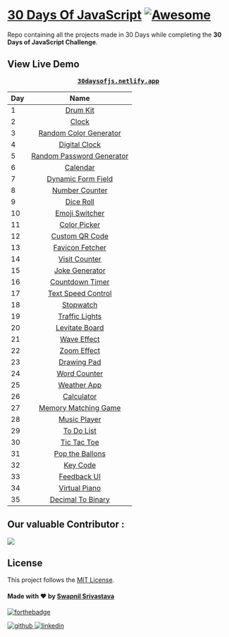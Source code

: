 
# [30 Days Of JavaScript](30daysofjs.netlify.app) [![Awesome](https://awesome.re/badge.svg)](https://awesome.re)
Repo containing all the projects made in 30 Days while completing the <b>30 Days of JavaScript Challenge</b>.


## View Live Demo
<pre><center><a href="https://30daysofjs.netlify.app/"><b>30daysofjs.netlify.app</b></a></center></pre>

| Day           | Name          |
| ------------- |:-------------:|
| 1             | [Drum Kit](https://30daysofjs.netlify.app/01%20-%20drum%20kit/) |
| 2             | [Clock](https://30daysofjs.netlify.app/02%20-%20clock/) |
| 3             | [Random Color Generator](https://30daysofjs.netlify.app/03%20-%20random%20color%20generator/) |
| 4             | [Digital Clock](https://30daysofjs.netlify.app/04%20-%20digital%20clock/) |
| 5             | [Random Password Generator](https://30daysofjs.netlify.app/05%20-%20random%20password%20generator/) |
| 6             | [Calendar](https://30daysofjs.netlify.app/06%20-%20calendar/) |
| 7             | [Dynamic Form Field](https://30daysofjs.netlify.app/07%20-%20dynamic%20form%20field/) |
| 8             | [Number Counter](https://30daysofjs.netlify.app/08%20-%20number%20counter/) |
| 9             | [Dice Roll](https://30daysofjs.netlify.app/09%20-%20dice%20roll/) |
| 10            | [Emoji Switcher](https://30daysofjs.netlify.app/10%20-%20emoji%20switcher%20like%20discord/) |
| 11            | [Color Picker](https://30daysofjs.netlify.app/11%20-%20color%20picker/) |
| 12            | [Custom QR Code](https://30daysofjs.netlify.app/12%20-%20custom%20qr%20code/) |
| 13            | [Favicon Fetcher](https://30daysofjs.netlify.app/13%20-%20favicon%20fetcher/) |
| 14            | [Visit Counter](https://30daysofjs.netlify.app/14%20-%20visit%20counter/) |
| 15            | [Joke Generator](https://30daysofjs.netlify.app/15%20-%20joke%20generator/) |
| 16            | [Countdown Timer](https://30daysofjs.netlify.app/16%20-%20countdown%20timer/) |
| 17            | [Text Speed Control](https://30daysofjs.netlify.app/17%20-%20text%20speed%20control/) |
| 18            | [Stopwatch](https://30daysofjs.netlify.app/18%20-%20stopwatch/) |
| 19            | [Traffic Lights](https://30daysofjs.netlify.app/19%20-traffic%20lights/) |
| 20            | [Levitate Board](https://30daysofjs.netlify.app/20%20-%20levitate%20board/) |
| 21            | [Wave Effect](https://30daysofjs.netlify.app/21%20-%20wave%20effect/) |
| 22            | [Zoom Effect](https://30daysofjs.netlify.app/22%20-%20zoom%20effect/) |
| 23            | [Drawing Pad](https://30daysofjs.netlify.app/23%20-%20drawing%20pad/) |
| 24            | [Word Counter](https://30daysofjs.netlify.app/24%20-%20word%20counter/) |
| 25            | [Weather App](https://30daysofjs.netlify.app/25%20-%20weather%20app/) |
| 26            | [Calculator](https://30daysofjs.netlify.app/26%20-%20calculator/) |
| 27            | [Memory Matching Game](https://30daysofjs.netlify.app/27%20-%20memory%20matching%20game/) |
| 28            | [Music Player](https://30daysofjs.netlify.app/28%20-%20music%20player/) |
| 29            | [To Do List](https://30daysofjs.netlify.app/29%20-%20to%20do%20list/) |
| 30            | [Tic Tac Toe](https://30daysofjs.netlify.app/30%20-%20tic%20tac%20toe/) |
| 31            | [Pop the Ballons](https://30daysofjs.netlify.app/31%20-%20pop%20the%20balloons/) |
| 32            | [Key Code](https://30daysofjs.netlify.app/32%20-%20key%20code/) |
| 33            | [Feedback UI](https://30daysofjs.netlify.app/33%20-%20feedback%20ui/) |
| 34            | [Virtual Piano](https://30daysofjs.netlify.app/34%20-%20virtual%20piano/) |
| 35            | [Decimal To Binary](https://30daysofjs.netlify.app/35%20-%20decimal%20to%20binary/) |

## Our valuable Contributor :

<a href="https://github.com/swapnilsparsh/30DaysOfJavaScript/graphs/contributors">
  <img src="https://contributors-img.web.app/image?repo=swapnilsparsh/30DaysOfJavaScript" />
</a>

## License

This project follows the [MIT License](/LICENSE).

#### Made with ♥ by <a href="https://swapnilsparsh.github.io/">Swapnil Srivastava</a>
[![forthebadge](https://forthebadge.com/images/badges/built-with-love.svg)](https://swapnilsparsh.github.io/)

<a href="https://github.com/swapnilsparsh" target="_blank">
<img src=https://img.shields.io/badge/github-%2324292e.svg?&style=for-the-badge&logo=github&logoColor=white alt=github style="margin-bottom: 5px;" />
</a>
<a href="https://www.linkedin.com/in/swapnil-srivastava-sparsh/" target="_blank">
<img src=https://img.shields.io/badge/linkedin-%231E77B5.svg?&style=for-the-badge&logo=linkedin&logoColor=white alt=linkedin style="margin-bottom: 5px;" />
</a>
